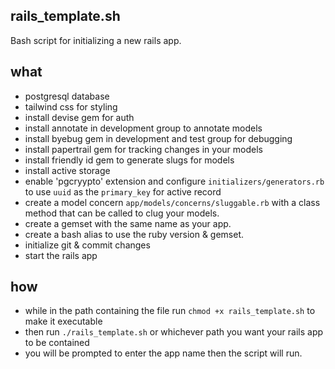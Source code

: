 ## rails_template.sh
Bash script for initializing a new rails app.

## what
- postgresql database
- tailwind css for styling
- install devise gem for auth
- install annotate in development group to annotate models
- install byebug gem in development and test group for debugging
- install papertrail gem for tracking changes in your models
- install friendly id gem to generate slugs for models
- install active storage
- enable 'pgcryypto' extension and configure `initializers/generators.rb` to use `uuid` as the `primary_key` for active record
- create a model concern `app/models/concerns/sluggable.rb` with a class method that can be called to clug your models.
- create a gemset with the same name as your app.
- create a bash alias to use the ruby version & gemset.
- initialize git & commit changes
- start the rails app

## how
- while in the path containing the file run `chmod +x rails_template.sh` to make it executable
- then run `./rails_template.sh` or whichever path you want your rails app to be contained
- you will be prompted to enter the app name then the script will run.
